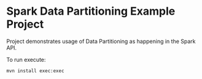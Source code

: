 # Spark Data Partitioning Example Project

Project demonstrates usage of Data Partitioning as happening in the Spark API.

To run execute:

`mvn install exec:exec`

